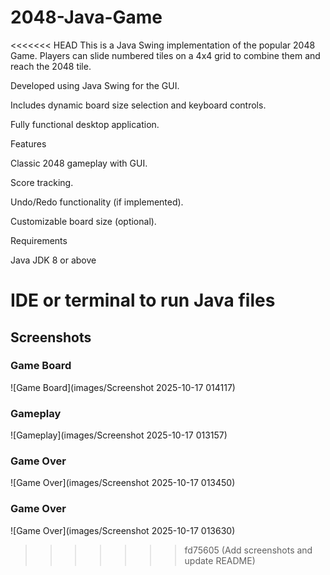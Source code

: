# 2048-Java-Game
<<<<<<< HEAD
This is a Java Swing implementation of the popular 2048 Game.
Players can slide numbered tiles on a 4x4 grid to combine them and reach the 2048 tile.

Developed using Java Swing for the GUI.

Includes dynamic board size selection and keyboard controls.

Fully functional desktop application.

Features

Classic 2048 gameplay with GUI.

Score tracking.

Undo/Redo functionality (if implemented).

Customizable board size (optional).

Requirements

Java JDK 8 or above

IDE or terminal to run Java files
=======

## Screenshots

### Game Board

![Game Board](images/Screenshot 2025-10-17 014117)

### Gameplay

![Gameplay](images/Screenshot 2025-10-17 013157)

### Game Over

![Game Over](images/Screenshot 2025-10-17 013450)

### Game Over

![Game Over](images/Screenshot 2025-10-17 013630)
>>>>>>> fd75605 (Add screenshots and update README)
